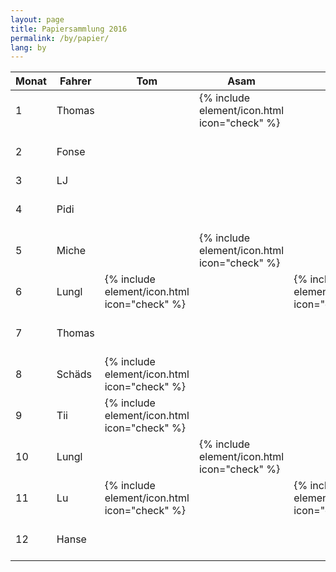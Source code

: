 ```yaml
---
layout: page
title: Papiersammlung 2016
permalink: /by/papier/
lang: by
---
```


<div class="table-responsive">
<table class="table">
  <thead>
    <tr>
      <th>Monat</th>
      <th>Fahrer</th>
      <th>Tom</th>
      <th>Asam</th>
      <th>Tii</th>
      <th>Riedl</th>
      <th>Lungl</th>
      <th>Hoare</th>
      <th>Magg</th>
      <th>Tobi</th>
      <th>Reischl</th>
      <th>Pidi</th>
      <th>Miche</th>
      <th>Rasti</th>
    </tr>
  </thead>
  <tbody>
    <tr>
      <td>1</td>
      <td>Thomas</td>
      <td></td>
      <td>{% include element/icon.html icon="check" %}</td>
      <td></td>
      <td></td>
      <td></td>
      <td>{% include element/icon.html icon="check" %}</td>
      <td></td>
      <td></td>
      <td></td>
      <td>{% include element/icon.html icon="check" %}</td>
      <td></td>
      <td></td>
    </tr>
    <tr>
      <td>2</td>
      <td>Fonse</td>
      <td></td>
      <td></td>
      <td></td>
      <td></td>
      <td>{% include element/icon.html icon="check" %}</td>
      <td></td>
      <td>{% include element/icon.html icon="check" %}</td>
      <td></td>
      <td></td>
      <td></td>
      <td>{% include element/icon.html icon="check" %}</td>
      <td></td>
    </tr>
    <tr>
      <td>3</td>
      <td>LJ</td>
      <td></td>
      <td></td>
      <td></td>
      <td></td>
      <td></td>
      <td></td>
      <td></td>
      <td></td>
      <td></td>
      <td></td>
      <td></td>
      <td></td>
    </tr>
    <tr>
      <td>4</td>
      <td>Pidi</td>
      <td></td>
      <td></td>
      <td></td>
      <td>{% include element/icon.html icon="check" %}</td>
      <td></td>
      <td></td>
      <td></td>
      <td></td>
      <td>{% include element/icon.html icon="check" %}</td>
      <td></td>
      <td></td>
      <td>{% include element/icon.html icon="check" %}</td>
    </tr>
    <tr>
      <td>5</td>
      <td>Miche</td>
      <td></td>
      <td>{% include element/icon.html icon="check" %}</td>
      <td></td>
      <td></td>
      <td>{% include element/icon.html icon="check" %}</td>
      <td></td>
      <td>{% include element/icon.html icon="check" %}</td>
      <td></td>
      <td></td>
      <td></td>
      <td></td>
      <td></td>
    </tr>
    <tr>
      <td>6</td>
      <td>Lungl</td>
      <td>{% include element/icon.html icon="check" %}</td>
      <td></td>
      <td>{% include element/icon.html icon="check" %}</td>
      <td>{% include element/icon.html icon="check" %}</td>
      <td></td>
      <td></td>
      <td></td>
      <td></td>
      <td></td>
      <td></td>
      <td></td>
      <td></td>
    </tr>
    <tr>
      <td>7</td>
      <td>Thomas</td>
      <td></td>
      <td></td>
      <td></td>
      <td></td>
      <td></td>
      <td>{% include element/icon.html icon="check" %}</td>
      <td></td>
      <td>{% include element/icon.html icon="check" %}</td>
      <td></td>
      <td></td>
      <td></td>
      <td>{% include element/icon.html icon="check" %}</td>
    </tr>
    <tr>
      <td>8</td>
      <td>Schäds</td>
      <td>{% include element/icon.html icon="check" %}</td>
      <td></td>
      <td></td>
      <td>{% include element/icon.html icon="check" %}</td>
      <td></td>
      <td></td>
      <td></td>
      <td></td>
      <td></td>
      <td></td>
      <td></td>
      <td>{% include element/icon.html icon="check" %}</td>
    </tr>
    <tr>
      <td>9</td>
      <td>Tii</td>
      <td>{% include element/icon.html icon="check" %}</td>
      <td></td>
      <td></td>
      <td></td>
      <td></td>
      <td></td>
      <td>{% include element/icon.html icon="check" %}</td>
      <td></td>
      <td>{% include element/icon.html icon="check" %}</td>
      <td></td>
      <td></td>
      <td></td>
    </tr>
    <tr>
      <td>10</td>
      <td>Lungl</td>
      <td></td>
      <td>{% include element/icon.html icon="check" %}</td>
      <td></td>
      <td></td>
      <td></td>
      <td></td>
      <td></td>
      <td>{% include element/icon.html icon="check" %}</td>
      <td></td>
      <td>{% include element/icon.html icon="check" %}</td>
      <td></td>
      <td></td>
    </tr>
    <tr>
      <td>11</td>
      <td>Lu</td>
      <td>{% include element/icon.html icon="check" %}</td>
      <td></td>
      <td>{% include element/icon.html icon="check" %}</td>
      <td></td>
      <td></td>
      <td></td>
      <td></td>
      <td></td>
      <td>{% include element/icon.html icon="check" %}</td>
      <td></td>
      <td></td>
      <td></td>
    </tr>
    <tr>
      <td>12</td>
      <td>Hanse</td>
      <td></td>
      <td></td>
      <td></td>
      <td></td>
      <td></td>
      <td>{% include element/icon.html icon="check" %}</td>
      <td></td>
      <td>{% include element/icon.html icon="check" %}</td>
      <td></td>
      <td></td>
      <td>{% include element/icon.html icon="check" %}</td>
      <td></td>
    </tr>
  </tbody>
</table>
</div>